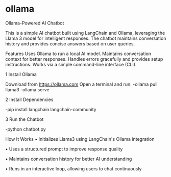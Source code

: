 # ollama
Ollama-Powered AI Chatbot

This is a simple AI chatbot built using LangChain and Ollama, leveraging the Llama 3 model for intelligent responses. The chatbot maintains conversation history and provides concise answers based on user queries.

Features
Uses Ollama to run a local AI model.
Maintains conversation context for better responses.
Handles errors gracefully and provides setup instructions.
Works via a simple command-line interface (CLI).

1 Install Ollama

  Download from https://ollama.com
  Open a terminal and run:
    -ollama pull llama3
    -ollama serve

2️ Install Dependencies

  -pip install langchain langchain-community

3️ Run the Chatbot

  -python chatbot.py


 How It Works
• Initializes Llama3 using LangChain's Ollama integration

• Uses a structured prompt to improve response quality

• Maintains conversation history for better AI understanding

• Runs in an interactive loop, allowing users to chat continuously
